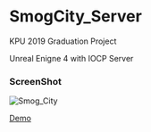 # SmogCity_Server
KPU 2019 Graduation Project

Unreal Enigne 4 with IOCP Server

### ScreenShot
![Smog_City](https://user-images.githubusercontent.com/22366961/73718107-eacca700-475e-11ea-8ea8-daeec8d43b7d.png)

[Demo](https://youtu.be/2M_5SXeE368, "Demo Link")
